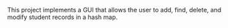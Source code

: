 This project implements a GUI that allows the user to add, find, delete, and modify student records in a hash map.

